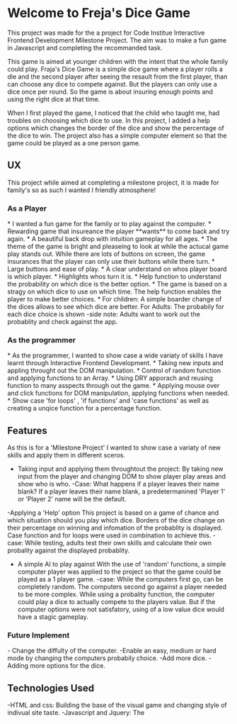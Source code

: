<h1>Welcome to Freja's Dice Game</h1>

This project was made for the a project for Code Institue Interactive Frontend Development Milestone Project.
The aim was to make a fun game in Javascript and completing the recommanded task.

This game is aimed at younger children with the intent that the whole family could play. Fraja's Dice Game is a simple dice game where a player rolls a die and the second player after seeing the resault from the first player, than can choose any dice to compete against. But the players can only use a dice once per round. So the game is about insuring enough points and using the right dice at that time.

When I first played the game, I noticed that the child who taught me, had troubles on choosing which dice to use. In this project, I added a help options which changes the border of the dice and show the percentage of the dice to win. The project also has a simple computer element so that the game could be played as a one person game.



<h2>UX</h2>
This project while aimed at completing a milestone project, it is made for family's so as such I wanted I friendly atmosphere!

<h3>As a Player</h3>
* I wanted a fun game for the family or to play against the computer.
    * Rewarding game that insureance the player **wants** to come back and try again.
* A beautiful back drop with intuition gameplay for all ages.
    * The theme of the game is bright and pleaseing to look at while the actucal game play stands out. While there are lots of buttons on screen, the game insurances that the player can only use their buttons while there turn. 
* Large buttons and ease of play.
    * A clear understand on whos player board is which player. 
    * Highlights whos turn it is.
* Help function to understand the probability on which dice is the better option.
    * The game is based on a stragy on which dice to use on which time. The help function enables the player to make better choices.
    * For children: A simple boarder change of the dices allows to see which dice are better.
    For Adults: The probabily for each dice choice is shown
    -side note: Adults want to work out the probablity and check against the app.

<h3>As the programmer</h3> 
* As the programmer, I wanted to show case a wide variaty of skills I have learnt through Interactive Frontend Development.
* Taking new inputs and appling throught out the DOM manipulation.
* Control of random function and applying functions to an Array.
* Using DRY apporach and reusing function to many asspects through out the game.
* Applying mouse over and click functions for DOM manipulation, applying functions when needed.
* Show case 'for loops' , 'if functions' and 'case functions' as well as creating a unqice function for a percentage function.


<h2>Features</h2>
As this is for a 'Milestone Project' I wanted to show case a variaty of new skills and apply them in different sceros.

- Taking input and applying them throughtout the project:
    By taking new input from the player and changing DOM to show player play areas and show who is who.
    -Case: What happens if a player leaves their name blank?
    If a player leaves their name blank, a predetermanined 'Player 1' or 'Player 2' name will be the default.

-Applying a 'Help' option
    This project is based on a game of chance and which situation should you play which dice. 
    Borders of the dice change on their percentage on winning and infomation of the probablity is displayed.
    Case function and for loops were used in combination to achieve this.
    -case: While testing, adults test their own skills and calculate their own probality against the displayed probablity.

- A simple AI to play against
    With the use of 'random' functions, a simple computer player was applied to the project so that the game could be played as a 1 player game.
    -case: While the computers first go, can be completely random. The computers second go against a player needed to be more complex. While using a probality function, the computer could play a dice to actually compete to the players value. But if the computer options were not satisfatory, using of a low value dice would have a stagic gameplay.


<h3>Future Implement</h3>
- Change the diffulty of the computer.
    -Enable an easy, medium or hard mode by changing the computers probabily choice.
-Add more dice.
    -Adding more options for the dice.

<h2>Technologies Used</h2>     
-HTML and css: Building the base of the visual game and changing style of indivual site taste.
-Javascript and Jquery: The    

